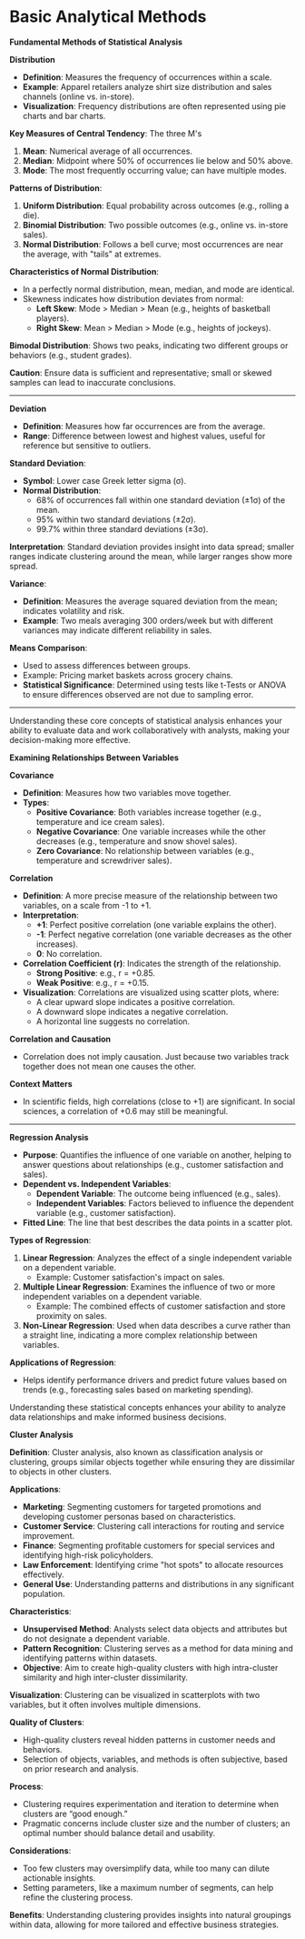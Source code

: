 # Basic Analytical Methods

**Fundamental Methods of Statistical Analysis**

**Distribution**
- **Definition**: Measures the frequency of occurrences within a scale.
- **Example**: Apparel retailers analyze shirt size distribution and sales channels (online vs. in-store).
- **Visualization**: Frequency distributions are often represented using pie charts and bar charts.
  
**Key Measures of Central Tendency**: The three M's
1. **Mean**: Numerical average of all occurrences.
2. **Median**: Midpoint where 50% of occurrences lie below and 50% above.
3. **Mode**: The most frequently occurring value; can have multiple modes.

**Patterns of Distribution**:
1. **Uniform Distribution**: Equal probability across outcomes (e.g., rolling a die).
2. **Binomial Distribution**: Two possible outcomes (e.g., online vs. in-store sales).
3. **Normal Distribution**: Follows a bell curve; most occurrences are near the average, with "tails" at extremes.

**Characteristics of Normal Distribution**:
- In a perfectly normal distribution, mean, median, and mode are identical.
- Skewness indicates how distribution deviates from normal:
  - **Left Skew**: Mode > Median > Mean (e.g., heights of basketball players).
  - **Right Skew**: Mean > Median > Mode (e.g., heights of jockeys).

**Bimodal Distribution**: Shows two peaks, indicating two different groups or behaviors (e.g., student grades).

**Caution**: Ensure data is sufficient and representative; small or skewed samples can lead to inaccurate conclusions.

---

**Deviation**
- **Definition**: Measures how far occurrences are from the average.
- **Range**: Difference between lowest and highest values, useful for reference but sensitive to outliers.

**Standard Deviation**:
- **Symbol**: Lower case Greek letter sigma (σ).
- **Normal Distribution**: 
  - 68% of occurrences fall within one standard deviation (±1σ) of the mean.
  - 95% within two standard deviations (±2σ).
  - 99.7% within three standard deviations (±3σ).
  
**Interpretation**: Standard deviation provides insight into data spread; smaller ranges indicate clustering around the mean, while larger ranges show more spread.

**Variance**:
- **Definition**: Measures the average squared deviation from the mean; indicates volatility and risk.
- **Example**: Two meals averaging 300 orders/week but with different variances may indicate different reliability in sales.

**Means Comparison**:
- Used to assess differences between groups.
- Example: Pricing market baskets across grocery chains.
- **Statistical Significance**: Determined using tests like t-Tests or ANOVA to ensure differences observed are not due to sampling error.

---

Understanding these core concepts of statistical analysis enhances your ability to evaluate data and work collaboratively with analysts, making your decision-making more effective.

**Examining Relationships Between Variables**

**Covariance**
- **Definition**: Measures how two variables move together.
- **Types**:
  - **Positive Covariance**: Both variables increase together (e.g., temperature and ice cream sales).
  - **Negative Covariance**: One variable increases while the other decreases (e.g., temperature and snow shovel sales).
  - **Zero Covariance**: No relationship between variables (e.g., temperature and screwdriver sales).

**Correlation**
- **Definition**: A more precise measure of the relationship between two variables, on a scale from -1 to +1.
- **Interpretation**:
  - **+1**: Perfect positive correlation (one variable explains the other).
  - **-1**: Perfect negative correlation (one variable decreases as the other increases).
  - **0**: No correlation.
- **Correlation Coefficient (r)**: Indicates the strength of the relationship.
  - **Strong Positive**: e.g., r = +0.85.
  - **Weak Positive**: e.g., r = +0.15.
- **Visualization**: Correlations are visualized using scatter plots, where:
  - A clear upward slope indicates a positive correlation.
  - A downward slope indicates a negative correlation.
  - A horizontal line suggests no correlation.

**Correlation and Causation**
- Correlation does not imply causation. Just because two variables track together does not mean one causes the other.

**Context Matters**
- In scientific fields, high correlations (close to +1) are significant. In social sciences, a correlation of +0.6 may still be meaningful.

---

**Regression Analysis**
- **Purpose**: Quantifies the influence of one variable on another, helping to answer questions about relationships (e.g., customer satisfaction and sales).
- **Dependent vs. Independent Variables**:
  - **Dependent Variable**: The outcome being influenced (e.g., sales).
  - **Independent Variables**: Factors believed to influence the dependent variable (e.g., customer satisfaction).
- **Fitted Line**: The line that best describes the data points in a scatter plot.

**Types of Regression**:
1. **Linear Regression**: Analyzes the effect of a single independent variable on a dependent variable.
   - Example: Customer satisfaction's impact on sales.
2. **Multiple Linear Regression**: Examines the influence of two or more independent variables on a dependent variable.
   - Example: The combined effects of customer satisfaction and store proximity on sales.
3. **Non-Linear Regression**: Used when data describes a curve rather than a straight line, indicating a more complex relationship between variables.

**Applications of Regression**:
- Helps identify performance drivers and predict future values based on trends (e.g., forecasting sales based on marketing spending).

Understanding these statistical concepts enhances your ability to analyze data relationships and make informed business decisions.

**Cluster Analysis**

**Definition**: Cluster analysis, also known as classification analysis or clustering, groups similar objects together while ensuring they are dissimilar to objects in other clusters.

**Applications**:
- **Marketing**: Segmenting customers for targeted promotions and developing customer personas based on characteristics.
- **Customer Service**: Clustering call interactions for routing and service improvement.
- **Finance**: Segmenting profitable customers for special services and identifying high-risk policyholders.
- **Law Enforcement**: Identifying crime "hot spots" to allocate resources effectively.
- **General Use**: Understanding patterns and distributions in any significant population.

**Characteristics**:
- **Unsupervised Method**: Analysts select data objects and attributes but do not designate a dependent variable.
- **Pattern Recognition**: Clustering serves as a method for data mining and identifying patterns within datasets.
- **Objective**: Aim to create high-quality clusters with high intra-cluster similarity and high inter-cluster dissimilarity.

**Visualization**: Clustering can be visualized in scatterplots with two variables, but it often involves multiple dimensions.

**Quality of Clusters**:
- High-quality clusters reveal hidden patterns in customer needs and behaviors.
- Selection of objects, variables, and methods is often subjective, based on prior research and analysis.

**Process**:
- Clustering requires experimentation and iteration to determine when clusters are “good enough.”
- Pragmatic concerns include cluster size and the number of clusters; an optimal number should balance detail and usability.

**Considerations**:
- Too few clusters may oversimplify data, while too many can dilute actionable insights.
- Setting parameters, like a maximum number of segments, can help refine the clustering process.

**Benefits**: Understanding clustering provides insights into natural groupings within data, allowing for more tailored and effective business strategies.